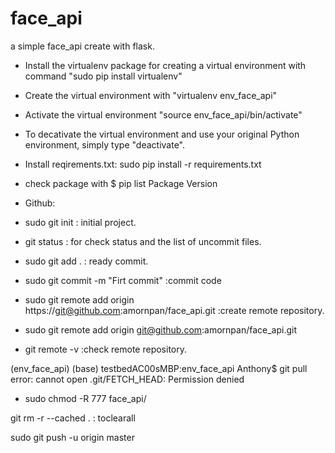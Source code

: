 # face_api
a simple face_api create with flask.
- Install the virtualenv package for creating a virtual environment with command "sudo pip install virtualenv"
- Create the virtual environment with "virtualenv env_face_api"
- Activate the virtual environment "source env_face_api/bin/activate"
- To decativate the virtual environment and use your original Python environment, simply type "deactivate".
- Install reqirements.txt: sudo pip install -r requirements.txt
- check package with $ pip list Package Version

- Github: 
- sudo git init : initial project.
- git status : for check status and the list of uncommit files.
- sudo git add . : ready commit.
- sudo git commit -m "Firt commit" :commit code
- sudo git remote add origin https://git@github.com:amornpan/face_api.git :create remote repository.
- sudo git remote add origin git@github.com:amornpan/face_api.git
- git remote -v :check remote repository.


(env_face_api) (base) testbedAC00sMBP:env_face_api Anthony$ git pull
error: cannot open .git/FETCH_HEAD: Permission denied
- sudo chmod -R 777 face_api/

git rm -r --cached .  : toclearall


sudo git push -u origin master

